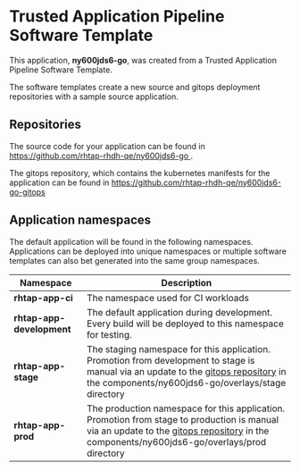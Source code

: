 # Trusted Application Pipeline Software Template

This application, **ny600jds6-go**, was created from a Trusted Application Pipeline Software Template.

The software templates create a new source and gitops deployment repositories with a sample source application. 

## Repositories

The source code for your application can be found in [https://github.com/rhtap-rhdh-qe/ny600jds6-go ](https://github.com/rhtap-rhdh-qe/ny600jds6-go ).
 
The gitops repository, which contains the kubernetes manifests for the application can be found in 
[https://github.com/rhtap-rhdh-qe/ny600jds6-go-gitops ](https://github.com/rhtap-rhdh-qe/ny600jds6-go-gitops ) 

## Application namespaces 

The default application will be found in the following namespaces. Applications can be deployed into unique namespaces or multiple software templates can also bet generated into the same group namespaces.  

|  Namespace   |  Description   |  
| -------- | -------- |
| **rhtap-app-ci** | The namespace used for CI workloads |
| **rhtap-app-development** | The default application during development. Every build will be deployed to this namespace for testing. |
| **rhtap-app-stage** | The staging namespace for this application. Promotion from development to stage is manual via an update to the [gitops repository](https://github.com/rhtap-rhdh-qe/ny600jds6-go-gitops ) in the components/ny600jds6-go/overlays/stage directory |
| **rhtap-app-prod** | The production namespace for this application. Promotion from stage to production is manual via an update to the [gitops repository](https://github.com/rhtap-rhdh-qe/ny600jds6-go-gitops ) in the components/ny600jds6-go/overlays/prod directory |